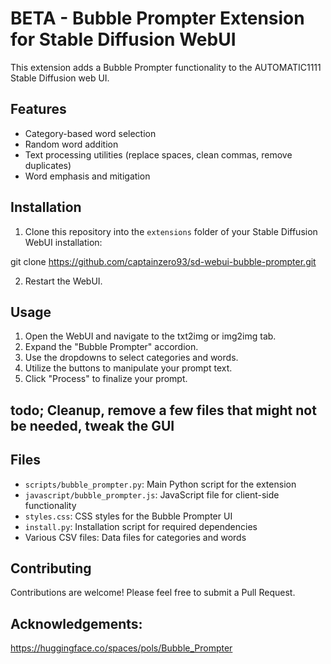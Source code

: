 # BETA - Bubble Prompter Extension for Stable Diffusion WebUI

This extension adds a Bubble Prompter functionality to the AUTOMATIC1111 Stable Diffusion web UI.

## Features

- Category-based word selection
- Random word addition
- Text processing utilities (replace spaces, clean commas, remove duplicates)
- Word emphasis and mitigation

## Installation

1. Clone this repository into the `extensions` folder of your Stable Diffusion WebUI installation:

git clone https://github.com/captainzero93/sd-webui-bubble-prompter.git

2. Restart the WebUI.

## Usage

1. Open the WebUI and navigate to the txt2img or img2img tab.
2. Expand the "Bubble Prompter" accordion.
3. Use the dropdowns to select categories and words.
4. Utilize the buttons to manipulate your prompt text.
5. Click "Process" to finalize your prompt.

## todo; Cleanup, remove a few files that might not be needed, tweak the GUI

## Files

- `scripts/bubble_prompter.py`: Main Python script for the extension
- `javascript/bubble_prompter.js`: JavaScript file for client-side functionality
- `styles.css`: CSS styles for the Bubble Prompter UI
- `install.py`: Installation script for required dependencies
- Various CSV files: Data files for categories and words

## Contributing

Contributions are welcome! Please feel free to submit a Pull Request.

## Acknowledgements: 
https://huggingface.co/spaces/pols/Bubble_Prompter
